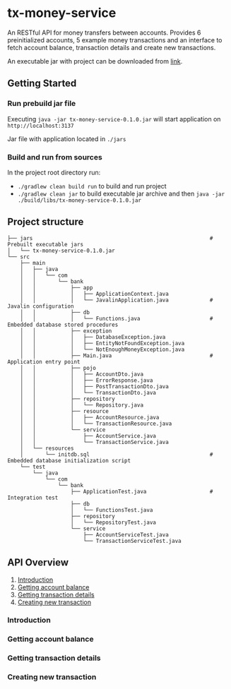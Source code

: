 # tx-money-service 

An RESTful API for money transfers between accounts. 
Provides 6 preinitialized accounts, 5 example money transactions 
and an interface to fetch account balance, transaction details and create new transactions.

An executable jar with project can be downloaded from [link](https://github.com/Fedor-Bystrov/tx-money-service/raw/master/jars/tx-money-service-0.1.0.jar).

## Getting Started

### Run prebuild jar file

Executing `java -jar tx-money-service-0.1.0.jar` will start application on `http://localhost:3137`

Jar file with application located in `./jars`

### Build and run from sources

In the project root directory run:
 - `./gradlew clean build run` to build and run project
 - `./gradlew clean jar` to build executable jar archive and then `java -jar ./build/libs/tx-money-service-0.1.0.jar`

## Project structure

```
├── jars                                                        # Prebuilt executable jars 
│   └── tx-money-service-0.1.0.jar
└── src
    ├── main
    │   ├── java
    │   │   └── com
    │   │       └── bank
    │   │           ├── app
    │   │           │   ├── ApplicationContext.java             
    │   │           │   └── JavalinApplication.java             # Javalin configuration  
    │   │           ├── db
    │   │           │   └── Functions.java                      # Embedded database stored procedures
    │   │           ├── exception
    │   │           │   ├── DatabaseException.java
    │   │           │   ├── EntityNotFoundException.java
    │   │           │   └── NotEnoughMoneyException.java
    │   │           ├── Main.java                               # Application entry point
    │   │           ├── pojo
    │   │           │   ├── AccountDto.java
    │   │           │   ├── ErrorResponse.java
    │   │           │   ├── PostTransactionDto.java
    │   │           │   └── TransactionDto.java
    │   │           ├── repository
    │   │           │   └── Repository.java
    │   │           ├── resource
    │   │           │   ├── AccountResource.java
    │   │           │   └── TransactionResource.java
    │   │           └── service
    │   │               ├── AccountService.java
    │   │               └── TransactionService.java
    │   └── resources
    │       └── initdb.sql                                      # Embedded database initialization script                               
    └── test
        └── java
            └── com
                └── bank
                    ├── ApplicationTest.java                    # Integration test
                    ├── db
                    │   └── FunctionsTest.java
                    ├── repository
                    │   └── RepositoryTest.java
                    └── service
                        ├── AccountServiceTest.java
                        └── TransactionServiceTest.java

```

## API Overview

1. [Introduction](#Introduction)
2. [Getting account balance](#getting-account-balance)
3. [Getting transaction details](#getting-transaction-details)
4. [Creating new transaction](#creating-new-transaction)

### Introduction
### Getting account balance
### Getting transaction details
### Creating new transaction